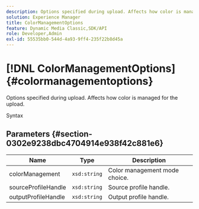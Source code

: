 ```yaml
---
description: Options specified during upload. Affects how color is managed for the upload.
solution: Experience Manager
title: ColorManagementOptions
feature: Dynamic Media Classic,SDK/API
role: Developer,Admin
exl-id: 55535bb0-544d-4a93-9ff4-235f22b8d45a
---
```

# [!DNL ColorManagementOptions]{#colormanagementoptions}

Options specified during upload. Affects how color is managed for the upload.

 Syntax 

## Parameters {#section-0302e9238dbc4704914e938f42c881e6}

|  Name  | Type  | Description  |
|---|---|---|
|  colorManagement  | `xsd:string`  | Color management mode choice.  |
|  sourceProfileHandle  | `xsd:string`  | Source profile handle.  |
|  outputProfileHandle  | `xsd:string`  | Output profile handle.  |
